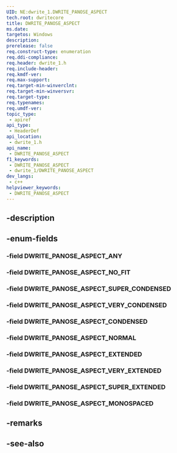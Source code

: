 ```yaml
---
UID: NE:dwrite_1.DWRITE_PANOSE_ASPECT
tech.root: dwritecore
title: DWRITE_PANOSE_ASPECT
ms.date: 
targetos: Windows
description: 
prerelease: false
req.construct-type: enumeration
req.ddi-compliance: 
req.header: dwrite_1.h
req.include-header: 
req.kmdf-ver: 
req.max-support: 
req.target-min-winverclnt: 
req.target-min-winversvr: 
req.target-type: 
req.typenames: 
req.umdf-ver: 
topic_type:
 - apiref
api_type:
 - HeaderDef
api_location:
 - dwrite_1.h
api_name:
 - DWRITE_PANOSE_ASPECT
f1_keywords:
 - DWRITE_PANOSE_ASPECT
 - dwrite_1/DWRITE_PANOSE_ASPECT
dev_langs:
 - c++
helpviewer_keywords:
 - DWRITE_PANOSE_ASPECT
---
```


## -description

## -enum-fields

### -field DWRITE_PANOSE_ASPECT_ANY

### -field DWRITE_PANOSE_ASPECT_NO_FIT

### -field DWRITE_PANOSE_ASPECT_SUPER_CONDENSED

### -field DWRITE_PANOSE_ASPECT_VERY_CONDENSED

### -field DWRITE_PANOSE_ASPECT_CONDENSED

### -field DWRITE_PANOSE_ASPECT_NORMAL

### -field DWRITE_PANOSE_ASPECT_EXTENDED

### -field DWRITE_PANOSE_ASPECT_VERY_EXTENDED

### -field DWRITE_PANOSE_ASPECT_SUPER_EXTENDED

### -field DWRITE_PANOSE_ASPECT_MONOSPACED

## -remarks

## -see-also

